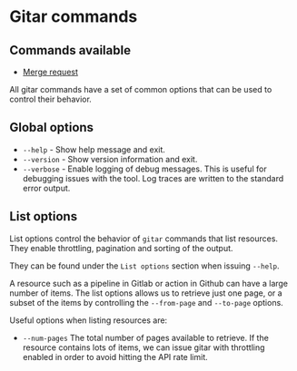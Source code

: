 # Gitar commands

<!-- toc -->

## Commands available

- [Merge request](./merge_request.md)

All gitar commands have a set of common options that can be used to control
their behavior.

## Global options

- `--help` - Show help message and exit.
- `--version` - Show version information and exit.
- `--verbose` - Enable logging of debug messages. This is useful for debugging
  issues with the tool. Log traces are written to the standard error output.

## List options

List options control the behavior of `gitar` commands that list resources. They
enable throttling, pagination and sorting of the output.

They can be found under the `List options` section when issuing `--help`.

A resource such as a pipeline in Gitlab or action in Github can have a large
number of items. The list options allows us to retrieve just one page, or a
subset of the items by controlling the `--from-page` and `--to-page` options.

Useful options when listing resources are:

- `--num-pages` The total number of pages available to retrieve. If the resource
  contains lots of items, we can issue gitar with throttling enabled in order to
  avoid hitting the API rate limit.
